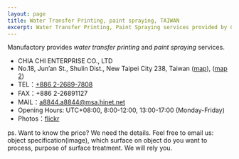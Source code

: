 ```yaml
---
layout: page
title: Water Transfer Printing, paint spraying, TAIWAN
excerpt: Water Transfer Printing, Paint Spraying services provided by CHIA CHI of TAIWAN..
---
```


Manufactory provides *water transfer printing* and *paint spraying* services.

<div id="contact">
  <ul>
    <li>CHIA CHI ENTERPRISE CO., LTD</li>
    <li>No.18, Jun’an St., Shulin Dist., New Taipei City 238, Taiwan (<a href="https://www.google.com.tw/maps/place/25%C2%B000'51.0%22N+121%C2%B025'10.1%22E/@25.014181,121.419461,18z/data=!4m2!3m1!1s0x0:0x0" target="_blank">map</a>), (<a href="images/location.png" target="_blank">map 2</a>)</li>
    <li>TEL：<a href="tel:00886-2-2689-7808">+886 2-2689-7808</a></li>
    <li>FAX：+886 2-26891127</li>
    <li>MAIL：<a href="mailto:a8844.a8844@msa.hinet.net">a8844.a8844@msa.hinet.net</a></li>
    <li>Opening Hours: UTC+08:00, 8:00-12:00, 13:00-17:00 (Monday-Friday)</li>
    <li class="border-block">Photos：<a href="https://www.flickr.com/photos/14445365@N08/" target="_blank">flickr</a></li>
  </ul>
</div>

<p>ps. Want to know the price? We need the details. Feel free to email us: object specification(image), which surface on object do you want to process, purpose of surface treatment. We will rely you.</p>
